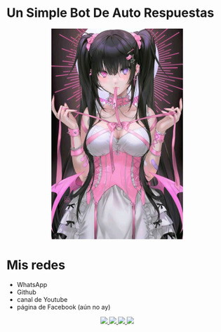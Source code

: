 # Un Simple Bot De Auto Respuestas

<p align="center">
<img src="./src/logo.jpeg" width="300" height="480"/>
</p>

# Mis redes
* WhatsApp
* Github
* canal de Youtube
* página de Facebook (aún no ay)
</p>
<p align="center"> 
<a href="https://wa.me/522229322761"><img src="https://img.shields.io/badge/WhatsApp-25D366?style=for-the-badge&logo=whatsapp&logoColor=white" />
<a href=" mi link de facebook "><img src="https://img.shields.io/badge/Facebook-%234267B2.svg?&style=for-the-badge&logo=facebook&logoColor=white" />
<a href="https://github.com/Berserker09"><img src="https://img.shields.io/badge/GitHub-100000?style=for-the-badge&logo=github&logoColor=white" /> 
<a href="https://youtube.com/channel/UC_IOs1mo5oy89z6PVw0qouQ"><img src="https://img.shields.io/badge/YouTube-ff0000?style=for-the-badge&logo=youtube&logoColor=ff0000&link=https://youtube.com/channel/UC_IOs1mo5oy89z6PVw0qouQ" /><br>
</p>

